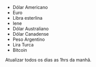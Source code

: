 - Dólar Americano
- Euro
- Libra esterlina
- Iene
- Dólar Australiano
- Dólar Canadense
- Peso Argentino
- Lira Turca
- Bitcoin

Atualizar todos os dias as 1hrs da manhã.